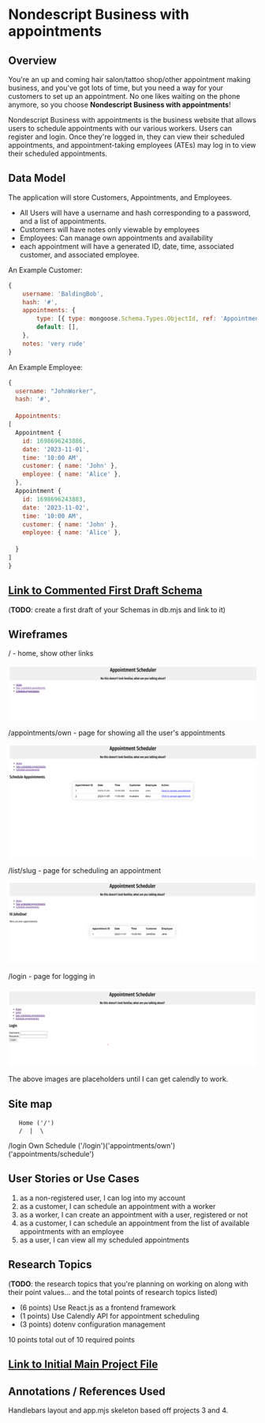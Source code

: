 # Nondescript Business with appointments

## Overview



You're an up and coming hair salon/tattoo shop/other appointment making business, and you've got lots of time, but you need a way for your customers to set up an appointment. No one likes waiting on the phone anymore, so you choose __Nondescript Business with appointments__!

Nondescript Business with appointments is the business website that allows users to schedule appointments with our various workers. Users can register and login. Once they're logged in, they can view their scheduled appointments, and appointment-taking employees (ATEs) may log in to view their scheduled appointments.


## Data Model


<!-- The application will store Customers, Managers, Appointment types, timeslots, and ATE. -->
The application will store Customers, Appointments, and Employees.

* All Users will have a username and hash corresponding to a password, and a list of appointments.
* Customers will have notes only viewable by employees
* Employees:  Can manage own appointments and availability 
  <!-- * Owner - Can Manage both managers and ATE's, and global appointments
  * Manager - Can manage ATE's and global appointments -->
* each appointment will have a generated ID, date, time, associated customer, and associated employee.

An Example Customer:

```javascript
{
    username: 'BaldingBob',
    hash: '#',
    appointments: {
        type: [{ type: mongoose.Schema.Types.ObjectId, ref: 'Appointment' }],
        default: [],
    },
    notes: 'very rude'
}
```

An Example Employee:

```javascript
{
  username: "JohnWorker",
  hash: '#',

  Appointments: 
[
  Appointment {
    id: 1698696243886,
    date: '2023-11-01',
    time: '10:00 AM',
    customer: { name: 'John' },
    employee: { name: 'Alice' },
  },
  Appointment {
    id: 1698696243883,
    date: '2023-11-02',
    time: '10:00 AM',
    customer: { name: 'John' },
    employee: { name: 'Alice' },

  }
]
}
```

## [Link to Commented First Draft Schema](db.mjs) 

(__TODO__: create a first draft of your Schemas in db.mjs and link to it)

## Wireframes

/ - home, show other links

![home page](documentation/home.png)

/appointments/own - page for showing all the user's appointments

![list](documentation/scheduleappt.png)

/list/slug - page for scheduling an appointment

![list](documentation/yourappts.png)

/login - page for logging in

![list](documentation/login.png)

The above images are placeholders until I can get calendly to work.

## Site map

       Home ('/')
       /  |  \
 /login   Own  Schedule
('/login')('appointments/own')('appointments/schedule')


## User Stories or Use Cases

1. as a non-registered user, I can log into my account
2. as a customer, I can schedule an appointment with a worker
3. as a worker, I can create an appointment with a user, registered or not
4. as a customer, I can schedule an appointment from the list of available appointments with an employee 
5. as a user, I can view all my scheduled appointments

## Research Topics

(__TODO__: the research topics that you're planning on working on along with their point values... and the total points of research topics listed)

* (6 points) Use React.js as a frontend framework
* (1 points) Use Calendly API for appointment scheduling
* (3 points) dotenv configuration management

10 points total out of 10 required points


## [Link to Initial Main Project File](app.mjs) 

## Annotations / References Used

Handlebars layout and app.mjs skeleton based off projects 3 and 4.

